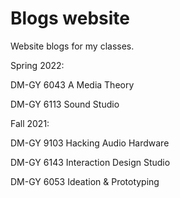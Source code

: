 # Blogs website

Website blogs for my classes.

Spring 2022:

DM-GY 6043 A Media Theory

DM-GY 6113 Sound Studio

Fall 2021:

DM-GY 9103 Hacking Audio Hardware

DM-GY 6143 Interaction Design Studio

DM-GY 6053 Ideation & Prototyping

